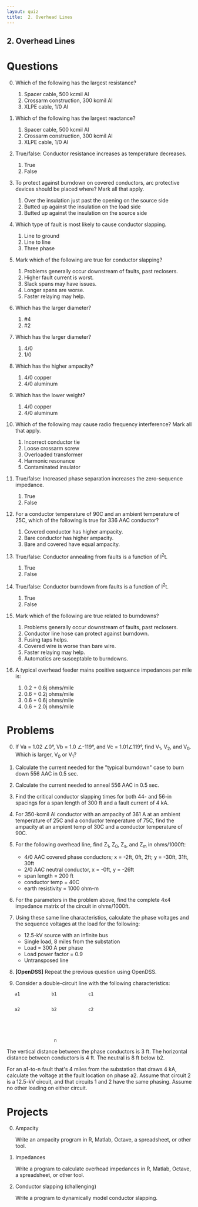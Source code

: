 ```yaml
---
layout: quiz
title:  2. Overhead Lines
---
```


## 2. Overhead Lines

# Questions

0. Which of the following has the largest resistance?

   1. Spacer cable, 500 kcmil Al
   2. Crossarm construction, 300 kcmil Al
   3. XLPE cable, 1/0 Al
   
0. Which of the following has the largest reactance?

   1. Spacer cable, 500 kcmil Al
   2. Crossarm construction, 300 kcmil Al
   3. XLPE cable, 1/0 Al
   
0. True/false: Conductor resistance increases as temperature decreases.
   
   1. True
   2. False

0. To protect against burndown on covered conductors, arc protective
   devices should be placed where? Mark all that apply.
   
   1. Over the insulation just past the opening on the source side
   2. Butted up against the insulation on the load side
   3. Butted up against the insulation on the source side

0. Which type of fault is most likely to cause conductor slapping.

   1. Line to ground
   2. Line to line
   3. Three phase

0. Mark which of the following are true for conductor slapping?

   1. Problems generally occur downstream of faults, past reclosers.
   2. Higher fault current is worst.
   3. Slack spans may have issues.
   4. Longer spans are worse.
   5. Faster relaying may help.

0. Which has the larger diameter?
   
   1. \#4
   2. \#2

0. Which has the larger diameter?
   
   1. 4/0
   2. 1/0

0. Which has the higher ampacity?
   
   1. 4/0 copper
   2. 4/0 aluminum

0. Which has the lower weight?
   
   1. 4/0 copper
   2. 4/0 aluminum

0. Which of the following may cause radio frequency interference? Mark
   all that apply.

   1. Incorrect conductor tie
   2. Loose crossarm screw
   3. Overloaded transformer
   4. Harmonic resonance
   5. Contaminated insulator

0. True/false: Increased phase separation increases the zero-sequence impedance.
   
   1. True
   2. False

0. For a conductor temperature of 90C and an ambient temperature of
   25C, which of the following is true for 336 AAC conductor?
   
   1. Covered conductor has higher ampacity.
   2. Bare conductor has higher ampacity.
   3. Bare and covered have equal ampacity.

0. True/false: Conductor annealing from faults is a function of I<sup>2</sup>t.
   
   1. True
   2. False

0. True/false: Conductor burndown from faults is a function of I<sup>2</sup>t.
   
   1. True
   2. False

0. Mark which of the following are true related to burndowns?

   1. Problems generally occur downstream of faults, past reclosers.
   2. Conductor line hose can protect against burndown.
   3. Fusing taps helps.
   4. Covered wire is worse than bare wire.
   5. Faster relaying may help.
   6. Automatics are susceptable to burndowns.

0. A typical overhead feeder mains positive sequence impedances per mile is:

   1. 0.2 + 0.6j ohms/mile
   1. 0.6 + 0.2j ohms/mile
   1. 0.6 + 0.6j ohms/mile
   1. 0.6 + 2.0j ohms/mile

# Problems

0. If Va = 1.02 &ang;0&deg;, Vb = 1.0 &ang;-119&deg;, and Vc =
   1.01&ang;119&deg;, find V<sub>1</sub>, V<sub>2</sub>, and
   V<sub>0</sub>. Which is larger, V<sub>0</sub> or V<sub>1</sub>?

0. Calculate the current needed for the "typical burndown" case to
   burn down 556 AAC in 0.5 sec.

0. Calculate the current needed to anneal 556 AAC in 0.5 sec.

0. Find the critical conductor slapping times for both 44- and 56-in
   spacings for a span length of 300 ft and a fault current of 4 kA.

0. For 350-kcmil Al conductor with an ampacity of 361 A at an ambient
   temperature of 25C and a conductor temperature of 75C, find the
   ampacity at an ampient temp of 30C and a conductor temperature of 90C.

0. For the following overhead line, find Z<sub>1</sub>, Z<sub>0</sub>, Z<sub>s</sub>, and Z<sub>m</sub> in ohms/1000ft:

   - 4/0 AAC covered phase conductors; x = -2ft, 0ft, 2ft; y = -30ft, 31ft, 30ft
   - 2/0 AAC neutral conductor, x = -0ft, y = -26ft
   - span length = 200 ft
   - conductor temp = 40C
   - earth resistivity = 1000 ohm-m

0. For the parameters in the problem above, find the complete 4x4
   impedance matrix of the circuit in ohms/1000ft. 

0. Using these same line characteristics, calculate the phase voltages
   and the sequence voltages at the load for the following:
   
   - 12.5-kV source with an infinite bus
   - Single load, 8 miles from the substation
   - Load = 300 A per phase
   - Load power factor = 0.9
   - Untransposed line

0. **[OpenDSS]** Repeat the previous question using OpenDSS.
   
0. Consider a double-circuit line with the following characteristics:

```
   a1            b1            c1
   
   
   a2            b2            c2
   
   
   
   
   
                  n
```

   The vertical distance between the phase conductors is 3 ft. The
   horizontal distance between conductors is 4 ft. The neutral is 8 ft
   below b2. 
   
   For an a1-to-n fault that's 4 miles from the substation that draws
   4 kA, calculate the voltage at the fault location on phase a2.
   Assume that circuit 2 is a 12.5-kV circuit, and that circuits 1 and
   2 have the same phasing. Assume no other loading on either circuit.
      

# Projects

0. Ampacity

   Write an ampacity program in R, Matlab, Octave, a spreadsheet, or
   other tool.

0. Impedances

   Write a program to calculate overhead impedances in R, Matlab,
   Octave, a spreadsheet, or other tool.

0. Conductor slapping (challenging)

   Write a program to dynamically model conductor slapping.


